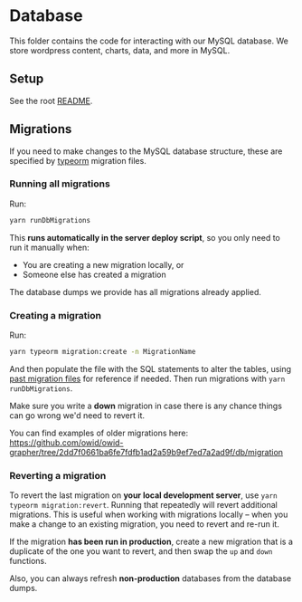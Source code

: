# Database

This folder contains the code for interacting with our MySQL database. We store wordpress content, charts, data, and more in MySQL.

## Setup

See the root [README](../README.md).

## Migrations

If you need to make changes to the MySQL database structure, these are specified by [typeorm](https://typeorm.io/#/migrations) migration files.

### Running all migrations

Run:

```sh
yarn runDbMigrations
```

This **runs automatically in the server deploy script**, so you only need to run it manually when:

-   You are creating a new migration locally, or
-   Someone else has created a migration

The database dumps we provide has all migrations already applied.

### Creating a migration

Run:

```sh
yarn typeorm migration:create -n MigrationName
```

And then populate the file with the SQL statements to alter the tables, using [past migration files](./migration) for reference if needed. Then run migrations with `yarn runDbMigrations`.

Make sure you write a **down** migration in case there is any chance things can go wrong we'd need to revert it.

You can find examples of older migrations here: https://github.com/owid/owid-grapher/tree/2dd7f0661ba6fe7fdfb1ad2a59b9ef7ed7a2ad9f/db/migration

### Reverting a migration

To revert the last migration on **your local development server**, use `yarn typeorm migration:revert`. Running that repeatedly will revert additional migrations. This is useful when working with migrations locally – when you make a change to an existing migration, you need to revert and re-run it.

If the migration **has been run in production**, create a new migration that is a duplicate of the one you want to revert, and then swap the `up` and `down` functions.

Also, you can always refresh **non-production** databases from the database dumps.
